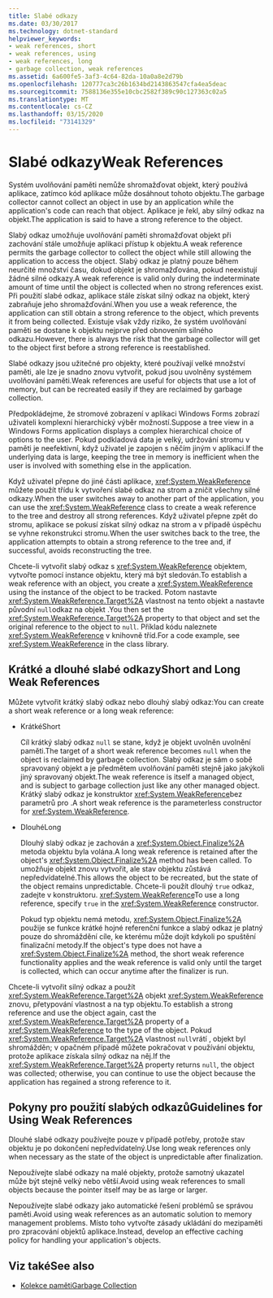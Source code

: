 ```yaml
---
title: Slabé odkazy
ms.date: 03/30/2017
ms.technology: dotnet-standard
helpviewer_keywords:
- weak references, short
- weak references, using
- weak references, long
- garbage collection, weak references
ms.assetid: 6a600fe5-3af3-4c64-82da-10a0a8e2d79b
ms.openlocfilehash: 120777ca3c26b1634bd2143863547cfa4ea5deac
ms.sourcegitcommit: 7588136e355e10cbc2582f389c90c127363c02a5
ms.translationtype: MT
ms.contentlocale: cs-CZ
ms.lasthandoff: 03/15/2020
ms.locfileid: "73141329"
---
```

# <a name="weak-references"></a><span data-ttu-id="0a37a-102">Slabé odkazy</span><span class="sxs-lookup"><span data-stu-id="0a37a-102">Weak References</span></span>
<span data-ttu-id="0a37a-103">Systém uvolňování paměti nemůže shromažďovat objekt, který používá aplikace, zatímco kód aplikace může dosáhnout tohoto objektu.</span><span class="sxs-lookup"><span data-stu-id="0a37a-103">The garbage collector cannot collect an object in use by an application while the application's code can reach that object.</span></span> <span data-ttu-id="0a37a-104">Aplikace je řekl, aby silný odkaz na objekt.</span><span class="sxs-lookup"><span data-stu-id="0a37a-104">The application is said to have a strong reference to the object.</span></span>  
  
 <span data-ttu-id="0a37a-105">Slabý odkaz umožňuje uvolňování paměti shromažďovat objekt při zachování stále umožňuje aplikaci přístup k objektu.</span><span class="sxs-lookup"><span data-stu-id="0a37a-105">A weak reference permits the garbage collector to collect the object while still allowing the application to access the object.</span></span> <span data-ttu-id="0a37a-106">Slabý odkaz je platný pouze během neurčité množství času, dokud objekt je shromažďována, pokud neexistují žádné silné odkazy.</span><span class="sxs-lookup"><span data-stu-id="0a37a-106">A weak reference is valid only during the indeterminate amount of time until the object is collected when no strong references exist.</span></span> <span data-ttu-id="0a37a-107">Při použití slabé odkaz, aplikace stále získat silný odkaz na objekt, který zabraňuje jeho shromažďování.</span><span class="sxs-lookup"><span data-stu-id="0a37a-107">When you use a weak reference, the application can still obtain a strong reference to the object, which prevents it from being collected.</span></span> <span data-ttu-id="0a37a-108">Existuje však vždy riziko, že systém uvolňování paměti se dostane k objektu nejprve před obnovením silného odkazu.</span><span class="sxs-lookup"><span data-stu-id="0a37a-108">However, there is always the risk that the garbage collector will get to the object first before a strong reference is reestablished.</span></span>  
  
 <span data-ttu-id="0a37a-109">Slabé odkazy jsou užitečné pro objekty, které používají velké množství paměti, ale lze je snadno znovu vytvořit, pokud jsou uvolněny systémem uvolňování paměti.</span><span class="sxs-lookup"><span data-stu-id="0a37a-109">Weak references are useful for objects that use a lot of memory, but can be recreated easily if they are reclaimed by garbage collection.</span></span>  
  
 <span data-ttu-id="0a37a-110">Předpokládejme, že stromové zobrazení v aplikaci Windows Forms zobrazí uživateli komplexní hierarchický výběr možností.</span><span class="sxs-lookup"><span data-stu-id="0a37a-110">Suppose a tree view in a Windows Forms application displays a complex hierarchical choice of options to the user.</span></span> <span data-ttu-id="0a37a-111">Pokud podkladová data je velký, udržování stromu v paměti je neefektivní, když uživatel je zapojen s něčím jiným v aplikaci.</span><span class="sxs-lookup"><span data-stu-id="0a37a-111">If the underlying data is large, keeping the tree in memory is inefficient when the user is involved with something else in the application.</span></span>  
  
 <span data-ttu-id="0a37a-112">Když uživatel přepne do jiné části aplikace, <xref:System.WeakReference> můžete použít třídu k vytvoření slabé odkaz na strom a zničit všechny silné odkazy.</span><span class="sxs-lookup"><span data-stu-id="0a37a-112">When the user switches away to another part of the application, you can use the <xref:System.WeakReference> class to create a weak reference to the tree and destroy all strong references.</span></span> <span data-ttu-id="0a37a-113">Když uživatel přepne zpět do stromu, aplikace se pokusí získat silný odkaz na strom a v případě úspěchu se vyhne rekonstrukci stromu.</span><span class="sxs-lookup"><span data-stu-id="0a37a-113">When the user switches back to the tree, the application attempts to obtain a strong reference to the tree and, if successful, avoids reconstructing the tree.</span></span>  
  
 <span data-ttu-id="0a37a-114">Chcete-li vytvořit slabý odkaz s <xref:System.WeakReference> objektem, vytvořte pomocí instance objektu, který má být sledován.</span><span class="sxs-lookup"><span data-stu-id="0a37a-114">To establish a weak reference with an object, you create a <xref:System.WeakReference> using the instance of the object to be tracked.</span></span> <span data-ttu-id="0a37a-115">Potom nastavte <xref:System.WeakReference.Target%2A> vlastnost na tento objekt a nastavte původní `null`odkaz na objekt .</span><span class="sxs-lookup"><span data-stu-id="0a37a-115">You then set the <xref:System.WeakReference.Target%2A> property to that object and set the original reference to the object to `null`.</span></span> <span data-ttu-id="0a37a-116">Příklad kódu naleznete <xref:System.WeakReference> v knihovně tříd.</span><span class="sxs-lookup"><span data-stu-id="0a37a-116">For a code example, see <xref:System.WeakReference> in the class library.</span></span>  
  
## <a name="short-and-long-weak-references"></a><span data-ttu-id="0a37a-117">Krátké a dlouhé slabé odkazy</span><span class="sxs-lookup"><span data-stu-id="0a37a-117">Short and Long Weak References</span></span>  
 <span data-ttu-id="0a37a-118">Můžete vytvořit krátký slabý odkaz nebo dlouhý slabý odkaz:</span><span class="sxs-lookup"><span data-stu-id="0a37a-118">You can create a short weak reference or a long weak reference:</span></span>  
  
- <span data-ttu-id="0a37a-119">Krátké</span><span class="sxs-lookup"><span data-stu-id="0a37a-119">Short</span></span>  
  
     <span data-ttu-id="0a37a-120">Cíl krátký slabý odkaz `null` se stane, když je objekt uvolněn uvolnění paměti.</span><span class="sxs-lookup"><span data-stu-id="0a37a-120">The target of a short weak reference becomes `null` when the object is reclaimed by garbage collection.</span></span> <span data-ttu-id="0a37a-121">Slabý odkaz je sám o sobě spravovaný objekt a je předmětem uvolňování paměti stejně jako jakýkoli jiný spravovaný objekt.</span><span class="sxs-lookup"><span data-stu-id="0a37a-121">The weak reference is itself a managed object, and is subject to garbage collection just like any other managed object.</span></span>  <span data-ttu-id="0a37a-122">Krátký slabý odkaz je konstruktor <xref:System.WeakReference>bez parametrů pro .</span><span class="sxs-lookup"><span data-stu-id="0a37a-122">A short weak reference is the parameterless constructor for <xref:System.WeakReference>.</span></span>  
  
- <span data-ttu-id="0a37a-123">Dlouhé</span><span class="sxs-lookup"><span data-stu-id="0a37a-123">Long</span></span>  
  
     <span data-ttu-id="0a37a-124">Dlouhý slabý odkaz je zachován a <xref:System.Object.Finalize%2A> metoda objektu byla volána.</span><span class="sxs-lookup"><span data-stu-id="0a37a-124">A long weak reference is retained after the object's <xref:System.Object.Finalize%2A> method has been called.</span></span> <span data-ttu-id="0a37a-125">To umožňuje objekt znovu vytvořit, ale stav objektu zůstává nepředvídatelné.</span><span class="sxs-lookup"><span data-stu-id="0a37a-125">This allows the object to be recreated, but the state of the object remains unpredictable.</span></span> <span data-ttu-id="0a37a-126">Chcete-li použít dlouhý `true` odkaz, zadejte v konstruktoru. <xref:System.WeakReference></span><span class="sxs-lookup"><span data-stu-id="0a37a-126">To use a long reference, specify `true` in the <xref:System.WeakReference> constructor.</span></span>  
  
     <span data-ttu-id="0a37a-127">Pokud typ objektu nemá metodu, <xref:System.Object.Finalize%2A> použije se funkce krátké hojné referenční funkce a slabý odkaz je platný pouze do shromáždění cíle, ke kterému může dojít kdykoli po spuštění finalizační metody.</span><span class="sxs-lookup"><span data-stu-id="0a37a-127">If the object's type does not have a <xref:System.Object.Finalize%2A> method, the short weak reference functionality applies and the weak reference is valid only until the target is collected, which can occur anytime after the finalizer is run.</span></span>  
  
 <span data-ttu-id="0a37a-128">Chcete-li vytvořit silný odkaz a použít <xref:System.WeakReference.Target%2A> objekt <xref:System.WeakReference> znovu, přetypování vlastnost a na typ objektu.</span><span class="sxs-lookup"><span data-stu-id="0a37a-128">To establish a strong reference and use the object again, cast the <xref:System.WeakReference.Target%2A> property of a <xref:System.WeakReference> to the type of the object.</span></span> <span data-ttu-id="0a37a-129">Pokud <xref:System.WeakReference.Target%2A> vlastnost `null`vrátí , objekt byl shromážděn; v opačném případě můžete pokračovat v používání objektu, protože aplikace získala silný odkaz na něj.</span><span class="sxs-lookup"><span data-stu-id="0a37a-129">If the <xref:System.WeakReference.Target%2A> property returns `null`, the object was collected; otherwise, you can continue to use the object because the application has regained a strong reference to it.</span></span>  
  
## <a name="guidelines-for-using-weak-references"></a><span data-ttu-id="0a37a-130">Pokyny pro použití slabých odkazů</span><span class="sxs-lookup"><span data-stu-id="0a37a-130">Guidelines for Using Weak References</span></span>  
 <span data-ttu-id="0a37a-131">Dlouhé slabé odkazy používejte pouze v případě potřeby, protože stav objektu je po dokončení nepředvídatelný.</span><span class="sxs-lookup"><span data-stu-id="0a37a-131">Use long weak references only when necessary as the state of the object is unpredictable after finalization.</span></span>  
  
 <span data-ttu-id="0a37a-132">Nepoužívejte slabé odkazy na malé objekty, protože samotný ukazatel může být stejně velký nebo větší.</span><span class="sxs-lookup"><span data-stu-id="0a37a-132">Avoid using weak references to small objects because the pointer itself may be as large or larger.</span></span>  
  
 <span data-ttu-id="0a37a-133">Nepoužívejte slabé odkazy jako automatické řešení problémů se správou paměti.</span><span class="sxs-lookup"><span data-stu-id="0a37a-133">Avoid using weak references as an automatic solution to memory management problems.</span></span> <span data-ttu-id="0a37a-134">Místo toho vytvořte zásady ukládání do mezipaměti pro zpracování objektů aplikace.</span><span class="sxs-lookup"><span data-stu-id="0a37a-134">Instead, develop an effective caching policy for handling your application's objects.</span></span>  
  
## <a name="see-also"></a><span data-ttu-id="0a37a-135">Viz také</span><span class="sxs-lookup"><span data-stu-id="0a37a-135">See also</span></span>

- [<span data-ttu-id="0a37a-136">Kolekce paměti</span><span class="sxs-lookup"><span data-stu-id="0a37a-136">Garbage Collection</span></span>](../../../docs/standard/garbage-collection/index.md)
